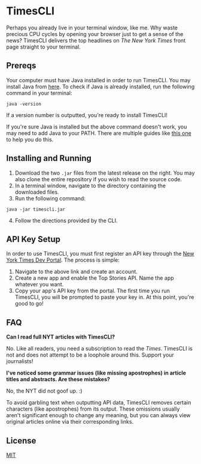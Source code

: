 # TimesCLI
Perhaps you already live in your terminal window, like me. Why waste precious CPU cycles by opening your browser just to get a sense of the news? TimesCLI delivers the top headlines on *The New York Times* front page straight to your terminal.
## Prereqs
Your computer must have Java installed in order to run TimesCLI. You may install Java from [here](https://www.java.com/en/download/).
To check if Java is already installed, run the following command in your terminal:
```
java -version
```
If a version number is outputted, you're ready to install TimesCLI!

If you're sure Java is installed but the above command doesn't work, you may need to add Java to your PATH. There are multiple guides like [this one](https://explainjava.com/java-path/) to help you do this.
## Installing and Running
1. Download the two `.jar` files from the latest release on the right. You may also clone the entire repository if you wish to read the source code.
2. In a terminal window, navigate to the directory containing the downloaded files.
3. Run the following command:
```
java -jar timescli.jar
```
4. Follow the directions provided by the CLI.
## API Key Setup
In order to use TimesCLI, you must first register an API key through the [New York Times Dev Portal](https://developer.nytimes.com/get-started). The process is simple:
1. Navigate to the above link and create an account.
2. Create a new app and enable the Top Stories API. Name the app whatever you want.
3. Copy your app's API key from the portal. The first time you run TimesCLI, you will be prompted to paste your key in.
At this point, you're good to go!
## FAQ
**Can I read full NYT articles with TimesCLI?**

No. Like all readers, you need a subscription to read the *Times*. TimesCLI is not and does not attempt to be a loophole around this. Support your journalists!

**I've noticed some grammar issues (like missing apostrophes) in article titles and abstracts. Are these mistakes?**

No, the NYT did not goof up. :)

To avoid garbling text when outputting API data, TimesCLI removes certain characters (like apostrophes) from its output. These omissions usually aren't significant enough to change any meaning, but you can always view original articles online via their corresponding links.
## License
[MIT](https://choosealicense.com/licenses/mit/)
